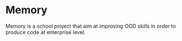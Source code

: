 # Memory
Memory is a school project that aim at improving OOD skills in order to produce code at enterprise level.
